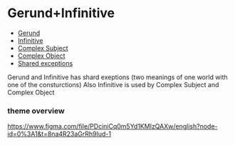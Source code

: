 # Gerund+Infinitive 
 
 - [Gerund](gerunde.md)
 - [Infinitive](infinitive.md)
 - [Complex Subject]()
 - [Complex Object]()
 - [Shared exceptions](shared-exceptions.md)

Gerund and Infinitive has shard exeptions (two meanings of one world with one of the consturctions)
Also Infinitive is used by Complex Subject and Complex Object

### theme overview 
https://www.figma.com/file/PDciniCq0m5Yd1KMIzQAXw/english?node-id=0%3A1&t=8na4R23aGrRh9Iud-1
